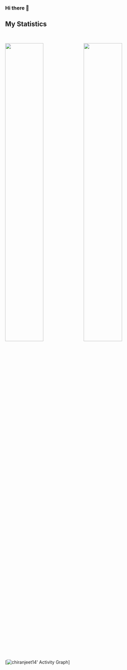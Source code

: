### Hi there 👋

## My Statistics
<br/>
<p align="left">
  <img width="49.5%" src="https://github-readme-stats.vercel.app/api?username=chiranjeet14&show_icons=true&theme=vue-dark&hide_border=true&count_private=true" />
    <img width="49.5%" src="https://github-readme-streak-stats.herokuapp.com/?user=chiranjeet14&theme=vue-dark&hide_border=true&count_private=true" />
  </a>
</p>
<br>

[![chiranjeet14' Activity Graph](https://activity-graph.herokuapp.com/graph?username=chiranjeet14&custom_title=Chiranjeet%20Baruah's%20Contribution%20Graph&theme=vue-dark&bg_color=282828&count_private=true&hide_border=true&line=d1a01f&point=c58545)]
